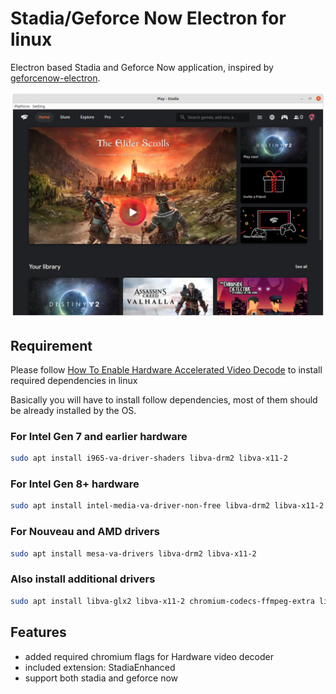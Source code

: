 # Stadia/Geforce Now Electron for linux

Electron based Stadia and Geforce Now application, inspired by [geforcenow-electron](https://github.com/hmlendea/geforcenow-electron).

![Google Stadia](screenshot.png)

## Requirement

Please follow [How To Enable Hardware Accelerated Video Decode](https://www.linuxuprising.com/2021/01/how-to-enable-hardware-accelerated.html) to install required dependencies in linux

Basically you will have to install follow dependencies, most of them should be already installed by the OS.

### For Intel Gen 7 and earlier hardware

```bash
sudo apt install i965-va-driver-shaders libva-drm2 libva-x11-2
```

### For Intel Gen 8+ hardware

```bash
sudo apt install intel-media-va-driver-non-free libva-drm2 libva-x11-2
```

### For Nouveau and AMD drivers

```bash
sudo apt install mesa-va-drivers libva-drm2 libva-x11-2
```

### Also install additional drivers

```bash
sudo apt install libva-glx2 libva-x11-2 chromium-codecs-ffmpeg-extra libgl1-mesa-glx
```

## Features

- added required chromium flags for Hardware video decoder
- included extension: StadiaEnhanced
- support both stadia and geforce now
